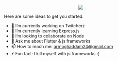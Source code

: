 <p align="center">
  <img src ="https://github-readme-stats.vercel.app/api/top-langs/?username=armoghaddam&layout=compact&hide_border=true&theme=darcula&bg_color=00000000&langs_count=6&hide=jupyter%20notebook,tex,css,php">

</p>

Here are some ideas to get you started:

- 🔭 I’m currently working on Twitcherz
- 🌱 I’m currently learning Express.js
- 👯 I’m looking to collaborate on Node
- 💬 Ask me about Flutter & js frameworks
- 📫 How to reach me: armoghaddam24@gmail.com
- ⚡ Fun fact: I kill myself with js frameworks :)

